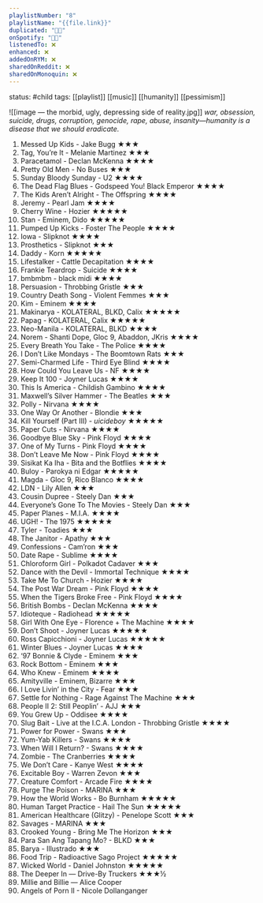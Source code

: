 ```yaml
---
playlistNumber: "8"
playlistName: "{{file.link}}"
duplicated: "👍🏻"
onSpotify: "👍🏻"
listenedTo: ❌
enhanced: ❌
addedOnRYM: ❌
sharedOnReddit: ❌
sharedOnMonoquin: ❌
---
```

status: #child 
tags: [[playlist]] [[music]] [[humanity]] [[pessimism]] 

![[image — the morbid, ugly, depressing side of reality.jpg]]
*war, obsession, suicide, drugs, corruption, genocide, rape, abuse, insanity—humanity is a disease that we should eradicate.*

1. Messed Up Kids - Jake Bugg ★★★
2. Tag, You’re It - Melanie Martinez ★★★
3. Paracetamol - Declan McKenna ★★★★
4. Pretty Old Men - No Buses ★★★
5. Sunday Bloody Sunday - U2 ★★★★
6. The Dead Flag Blues - Godspeed You! Black Emperor ★★★★
7. The Kids Aren’t Alright - The Offspring ★★★★
8. Jeremy - Pearl Jam ★★★★
9. Cherry Wine - Hozier ★★★★★
10. Stan - Eminem, Dido ★★★★★
11. Pumped Up Kicks - Foster The People ★★★★
12. Iowa - Slipknot ★★★★
13. Prosthetics - Slipknot ★★★
14. Daddy - Korn ★★★★★
15. Lifestalker - Cattle Decapitation ★★★★
16. Frankie Teardrop - Suicide ★★★★
17. bmbmbm - black midi ★★★★
18. Persuasion - Throbbing Gristle ★★★
19. Country Death Song - Violent Femmes ★★★
20. Kim - Eminem ★★★★
21. Makinarya - KOLATERAL, BLKD, Calix ★★★★★
22. Papag - KOLATERAL, Calix ★★★★★
23. Neo-Manila - KOLATERAL, BLKD ★★★★
24. Norem - Shanti Dope, Gloc 9, Abaddon, JKris ★★★★
25. Every Breath You Take - The Police ★★★★
26. I Don’t Like Mondays - The Boomtown Rats ★★★
27. Semi-Charmed Life - Third Eye Blind ★★★★
28. How Could You Leave Us - NF ★★★★
29. Keep It 100 - Joyner Lucas ★★★★
30. This Is America - Childish Gambino ★★★★
31. Maxwell’s Silver Hammer - The Beatles ★★★
32. Polly - Nirvana ★★★★
33. One Way Or Another - Blondie ★★★
34. Kill Yourself (Part III) - $uicideboy$ ★★★★★
35. Paper Cuts - Nirvana ★★★★
36. Goodbye Blue Sky - Pink Floyd ★★★★
37. One of My Turns - Pink Floyd ★★★★
38. Don’t Leave Me Now - Pink Floyd ★★★★
39. Sisikat Ka Iha - Bita and the Botflies ★★★★
40. Buloy - Parokya ni Edgar ★★★★★
41. Magda - Gloc 9, Rico Blanco ★★★★
42. LDN - Lily Allen ★★★
43. Cousin Dupree - Steely Dan ★★★
44. Everyone’s Gone To The Movies - Steely Dan ★★★
45. Paper Planes - M.I.A. ★★★★
46. UGH! - The 1975 ★★★★★
47. Tyler - Toadies ★★★
48. The Janitor - Apathy ★★★
49. Confessions - Cam’ron ★★★
50. Date Rape - Sublime ★★★★
51. Chloroform Girl - Polkadot Cadaver ★★★
52. Dance with the Devil - Immortal Technique ★★★★
53. Take Me To Church - Hozier ★★★★
54. The Post War Dream - Pink Floyd ★★★★
55. When the Tigers Broke Free - Pink Floyd ★★★★
56. British Bombs - Declan McKenna ★★★★
57. Idioteque - Radiohead ★★★★★
58. Girl With One Eye - Florence + The Machine ★★★★
59. Don’t Shoot - Joyner Lucas ★★★★★
60. Ross Capicchioni - Joyner Lucas ★★★★★
61. Winter Blues - Joyner Lucas ★★★★
62. ‘97 Bonnie & Clyde - Eminem ★★★
63. Rock Bottom - Eminem ★★★
64. Who Knew - Eminem ★★★★
65. Amityville - Eminem, Bizarre ★★★
66. I Love Livin’ in the City - Fear ★★★
67. Settle for Nothing - Rage Against The Machine ★★★
68. People II 2: Still Peoplin’ - AJJ ★★★
69. You Grew Up - Oddisee ★★★★
70. Slug Bait - Live at the I.C.A. London - Throbbing Gristle ★★★★
71. Power for Power - Swans ★★★
72. Yum-Yab Killers - Swans ★★★★
73. When Will I Return? - Swans ★★★★
74. Zombie - The Cranberries ★★★★
75. We Don’t Care - Kanye West ★★★★
76. Excitable Boy - Warren Zevon ★★★
77. Creature Comfort - Arcade Fire ★★★★
78. Purge The Poison - MARINA ★★★
79. How the World Works - Bo Burnham ★★★★★
80. Human Target Practice - Hail The Sun ★★★★★
81. American Healthcare (Glitzy) - Penelope Scott ★★★
82. Savages - MARINA ★★★
83. Crooked Young - Bring Me The Horizon ★★★
84. Para San Ang Tapang Mo? - BLKD ★★★
85. Barya - Illustrado ★★★
86. Food Trip - Radioactive Sago Project ★★★★★
87. Wicked World - Daniel Johnston ★★★★★
88. The Deeper In — Drive-By Truckers ★★★½
89. Millie and Billie — Alice Cooper
90. Angels of Porn II - Nicole Dollanganger
